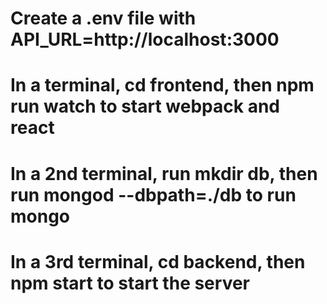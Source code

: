 # Create a .env file with API_URL=http://localhost:3000


# In a terminal, cd frontend, then npm run watch to start webpack and react


# In a 2nd terminal, run mkdir db, then run mongod --dbpath=./db to run mongo


# In a 3rd terminal, cd backend, then npm start to start the server
